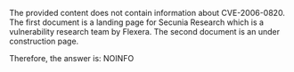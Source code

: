 The provided content does not contain information about CVE-2006-0820. The first document is a landing page for Secunia Research which is a vulnerability research team by Flexera. The second document is an under construction page.

Therefore, the answer is: NOINFO